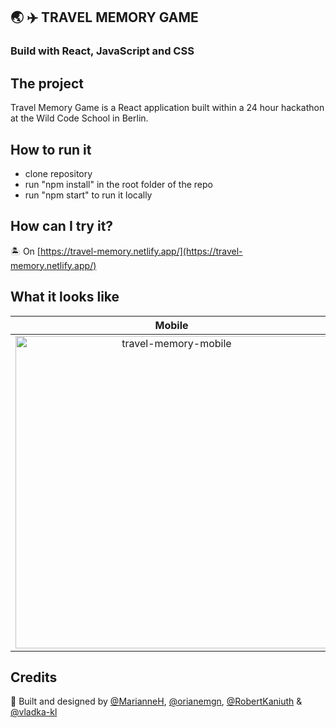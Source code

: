 ## :earth_asia: :airplane: TRAVEL MEMORY GAME

### Build with React, JavaScript and CSS

## The project

Travel Memory Game is a React application built within a 24 hour hackathon at the Wild Code School in Berlin.

## How to run it
* clone repository
* run "npm install" in the root folder of the repo
* run "npm start" to run it locally

## How can I try it?

:desert_island: On [https://travel-memory.netlify.app/](https://travel-memory.netlify.app/)

## What it looks like

Mobile             |  Desktop
:-------------------------:|:-------------------------:
<img src="https://user-images.githubusercontent.com/11974105/211497907-46005693-7cf5-4b40-a13b-c64b4466d0f3.png" alt="travel-memory-mobile" height="500" />| <img src="https://user-images.githubusercontent.com/11974105/211499729-cde8d260-ee5b-4c15-ba17-f59a8b4e8d56.png" alt="travel-memory-desktop" height="500" />

## Credits

:raised_hands: Built and designed by [@MarianneH](https://github.com/MarianneH), [@orianemgn](https://github.com/orianemgn/), [@RobertKaniuth](https://github.com/RobertKaniuth) & [@vladka-kl](https://github.com/vladka-kl)
